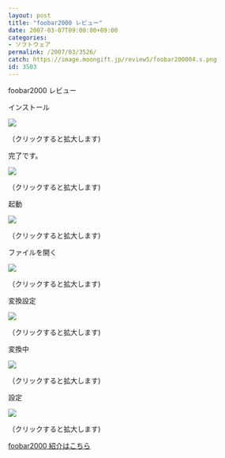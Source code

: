 ```yaml
---
layout: post
title: "foobar2000 レビュー"
date: 2007-03-07T09:00:00+09:00
categories:
- ソフトウェア
permalink: /2007/03/3526/
catch: https://image.moongift.jp/review5/foobar200004.s.png
id: 3503
---
```

foobar2000 レビュー  
<!--more-->

インストール

  

[![](https://image.moongift.jp/review5/foobar200001.s.png)](https://image.moongift.jp/review5/foobar200001.png)  
  
（クリックすると拡大します)

  

完了です。

  

[![](https://image.moongift.jp/review5/foobar200002.s.png)](https://image.moongift.jp/review5/foobar200002.png)  
  
（クリックすると拡大します)

  

起動

  

  

[![](https://image.moongift.jp/review5/foobar200003.s.png)](https://image.moongift.jp/review5/foobar200003.png)  
  
（クリックすると拡大します)

  

ファイルを開く

  

[![](https://image.moongift.jp/review5/foobar200004.s.png)](https://image.moongift.jp/review5/foobar200004.png)  
  
（クリックすると拡大します)

  

変換設定

  

[![](https://image.moongift.jp/review5/foobar200005.s.png)](https://image.moongift.jp/review5/foobar200005.png)  
  
（クリックすると拡大します)

  

変換中

  

[![](https://image.moongift.jp/review5/foobar200006.s.png)](https://image.moongift.jp/review5/foobar200006.png)  
  
（クリックすると拡大します)

  

設定

  

[![](https://image.moongift.jp/review5/foobar200007.s.png)](https://image.moongift.jp/review5/foobar200007.png)  
  
（クリックすると拡大します)

  

[foobar2000 紹介はこちら](http://fw.moongift.jp/intro/i-3525.html)

